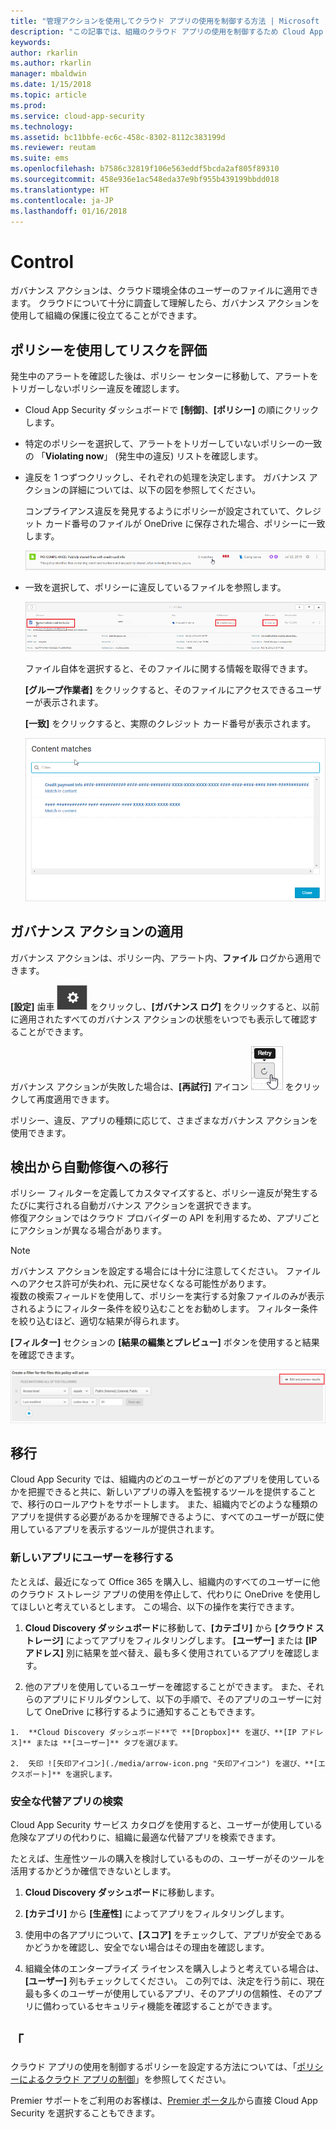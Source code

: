 ```yaml
---
title: "管理アクションを使用してクラウド アプリの使用を制御する方法 | Microsoft ドキュメント"
description: "この記事では、組織のクラウド アプリの使用を制御するため Cloud App Security で実施できるガバナンス アクションについて説明します。"
keywords: 
author: rkarlin
ms.author: rkarlin
manager: mbaldwin
ms.date: 1/15/2018
ms.topic: article
ms.prod: 
ms.service: cloud-app-security
ms.technology: 
ms.assetid: bc11bbfe-ec6c-458c-8302-8112c383199d
ms.reviewer: reutam
ms.suite: ems
ms.openlocfilehash: b7586c32819f106e563eddf5bcda2af805f89310
ms.sourcegitcommit: 458e936e1ac548eda37e9bf955b439199bbdd018
ms.translationtype: HT
ms.contentlocale: ja-JP
ms.lasthandoff: 01/16/2018
---
```

# <a name="control"></a>Control
ガバナンス アクションは、クラウド環境全体のユーザーのファイルに適用できます。 クラウドについて十分に調査して理解したら、ガバナンス アクションを使用して組織の保護に役立てることができます。  

## <a name="use-policies-to-assess-risk"></a>ポリシーを使用してリスクを評価  
発生中のアラートを確認した後は、ポリシー センターに移動して、アラートをトリガーしないポリシー違反を確認します。  

-   Cloud App Security ダッシュボードで **[制御]**、**[ポリシー]** の順にクリックします。  

-   特定のポリシーを選択して、アラートをトリガーしていないポリシーの一致の 「**Violating now**」 (発生中の違反) リストを確認します。  

-   違反を 1 つずつクリックし、それぞれの処理を決定します。 ガバナンス アクションの詳細については、以下の図を参照してください。  

     コンプライアンス違反を発見するようにポリシーが設定されていて、クレジット カード番号のファイルが OneDrive に保存された場合、ポリシーに一致します。  

     ![PCI との一致](./media/pci-matches.png "PCI との一致")  

-   一致を選択して、ポリシーに違反しているファイルを参照します。  

     ![PCI コンテンツとの一致](./media/pci-content-matches.png "PCI コンテンツとの一致")  

     ファイル自体を選択すると、そのファイルに関する情報を取得できます。  

     **[グループ作業者]** をクリックすると、そのファイルにアクセスできるユーザーが表示されます。  

     **[一致]** をクリックすると、実際のクレジット カード番号が表示されます。  

     ![コンテンツ一致 ccn](./media/content-matches-ccn.png "コンテンツ一致 ccn")  

## <a name="apply-governance-actions"></a>ガバナンス アクションの適用  
ガバナンス アクションは、ポリシー内、アラート内、**ファイル** ログから適用できます。  

**[設定]** 歯車 ![設定アイコン](./media/settings-icon.png "設定アイコン") をクリックし、**[ガバナンス ログ]** をクリックすると、以前に適用されたすべてのガバナンス アクションの状態をいつでも表示して確認することができます。  

ガバナンス アクションが失敗した場合は、**[再試行]** アイコン ![再試行アイコン](./media/retry-icon.png "再試行アイコン") をクリックして再度適用できます。  

ポリシー、違反、アプリの種類に応じて、さまざまなガバナンス アクションを使用できます。  

## <a name="move-from-detection-to-automatic-remediation"></a>検出から自動修復への移行  
ポリシー フィルターを定義してカスタマイズすると、ポリシー違反が発生するたびに実行される自動ガバナンス アクションを選択できます。  
修復アクションではクラウド プロバイダーの API を利用するため、アプリごとにアクションが異なる場合があります。  

> [!NOTE]  
>  ガバナンス アクションを設定する場合には十分に注意してください。 ファイルへのアクセス許可が失われ、元に戻せなくなる可能性があります。  
> 複数の検索フィールドを使用して、ポリシーを実行する対象ファイルのみが表示されるようにフィルター条件を絞り込むことをお勧めします。 フィルター条件を絞り込むほど、適切な結果が得られます。  
>   
>  **[フィルター]** セクションの **[結果の編集とプレビュー]** ボタンを使用すると結果を確認できます。  

![ファイル ポリシーの編集と結果のプレビュー](./media/file-policy-edit-and-preview-results.png "ファイル ポリシーの編集と結果のプレビュー")  

## <a name="migration"></a>移行  
Cloud App Security では、組織内のどのユーザーがどのアプリを使用しているかを把握できると共に、新しいアプリの導入を監視するツールを提供することで、移行のロールアウトをサポートします。 また、組織内でどのような種類のアプリを提供する必要があるかを理解できるように、すべてのユーザーが既に使用しているアプリを表示するツールが提供されます。  

### <a name="migrate-your-users-to-a-new-app"></a>新しいアプリにユーザーを移行する  
たとえば、最近になって Office 365 を購入し、組織内のすべてのユーザーに他のクラウド ストレージ アプリの使用を停止して、代わりに OneDrive を使用してほしいと考えているとします。 この場合、以下の操作を実行できます。  

1.   **Cloud Discovery ダッシュボード**に移動して、**[カテゴリ]** から **[クラウド ストレージ]** によってアプリをフィルタリングします。 **[ユーザー]** または **[IP アドレス]** 別に結果を並べ替え、最も多く使用されているアプリを確認します。  

2.   他のアプリを使用しているユーザーを確認することができます。 また、それらのアプリにドリルダウンして、以下の手順で、そのアプリのユーザーに対して OneDrive に移行するように通知することもできます。

    1.  **Cloud Discovery ダッシュボード**で **[Dropbox]** を選び、**[IP アドレス]** または **[ユーザー]** タブを選びます。  

    2.  矢印 ![矢印アイコン](./media/arrow-icon.png "矢印アイコン") を選び、**[エクスポート]** を選択します。  

### <a name="find-more-secure-alternatives"></a>安全な代替アプリの検索  
Cloud App Security サービス カタログを使用すると、ユーザーが使用している危険なアプリの代わりに、組織に最適な代替アプリを検索できます。  

たとえば、生産性ツールの購入を検討しているものの、ユーザーがそのツールを活用するかどうか確信できないとします。  

1.   **Cloud Discovery ダッシュボード**に移動します。  

2.   **[カテゴリ]** から **[生産性]** によってアプリをフィルタリングします。  

3.   使用中の各アプリについて、**[スコア]** をチェックして、アプリが安全であるかどうかを確認し、安全でない場合はその理由を確認します。  

4.   組織全体のエンタープライズ ライセンスを購入しようと考えている場合は、**[ユーザー]** 列もチェックしてください。 この列では、決定を行う前に、現在最も多くのユーザーが使用しているアプリ、そのアプリの信頼性、そのアプリに備わっているセキュリティ機能を確認することができます。  

## <a name="see-also"></a>「  
クラウド アプリの使用を制御するポリシーを設定する方法については、「[ポリシーによるクラウド アプリの制御](control-cloud-apps-with-policies.md)」を参照してください。   

Premier サポートをご利用のお客様は、[Premier ポータル](https://premier.microsoft.com/)から直接 Cloud App Security を選択することもできます。  
